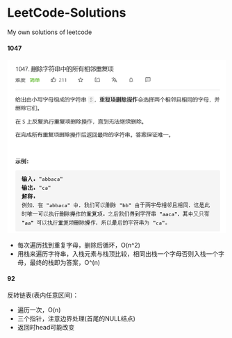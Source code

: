 # LeetCode-Solutions
My own solutions of leetcode

#### 1047
<img src="./figs/1047.png">

* 每次遍历找到重复字母，删除后循环，O(n^2)
* 用栈来遍历字符串，入栈元素与栈顶比较，相同出栈一个字母否则入栈一个字母，最终的栈即为答案，O^(n)

#### 92

反转链表(表内任意区间)：
* 遍历一次，O(n)
* 三个指针，注意边界处理(首尾的NULL结点)
* 返回时head可能改变